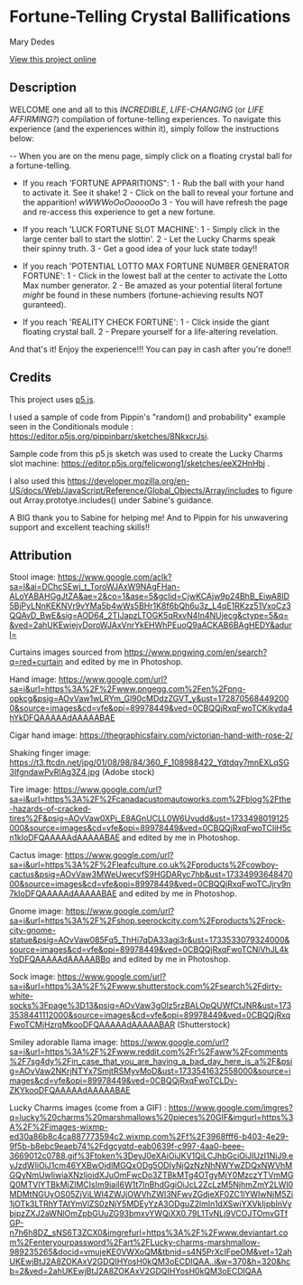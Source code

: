 # Fortune-Telling Crystal Ballifications

Mary Dedes

[View this project online](https://mdedes.github.io/cart253/assignments/variation-jam/)

## Description

WELCOME one and all to this *INCREDIBLE*, *LIFE-CHANGING* (or *LIFE AFFIRMING?*) compilation of fortune-telling experiences. 
To navigate this experience (and the experiences within it), simply follow the instructions below:

-- When you are on the menu page, simply click on a floating crystal ball for a fortune-telling.
  
- If you reach 'FORTUNE APPARITIONS":
  1 - Rub the ball with your hand to activate it. See it shake! 
  2 - Click on the ball to reveal your fortune and the apparition! *wWWWoOoOooooOo*
  3 - You will have refresh the page and re-access this experience to get a new fortune.
 
- If you reach 'LUCK FORTUNE SLOT MACHINE':
  1 - Simply click in the large center ball to start the slottin'.
  2 - Let the Lucky Charms speak their spinny truth.
  3 - Get a good idea of your luck state today!!
 
- If you reach 'POTENTIAL LOTTO MAX FORTUNE NUMBER GENERATOR FORTUNE':
  1 - Click in the lowest ball at the center to activate the Lotto Max number generator.
  2 - Be amazed as your potential literal fortune *might* be found in these numbers (fortune-achieving results NOT guranteed).

- If you reach 'REALITY CHECK FORTUNE':
  1 - Click inside the giant floating crystal ball.
  2 - Prepare yourself for a life-altering revelation.
  
 And that's it! Enjoy the experience!!! You can pay in cash after you're done!!


## Credits

This project uses [p5.js](https://p5js.org).

I used a sample of code from Pippin's "random() and probability" example seen in the Conditionals module : https://editor.p5js.org/pippinbarr/sketches/8NkxcrJsi.

Sample code from this p5.js sketch was used to create the Lucky Charms slot machine: https://editor.p5js.org/felicwong1/sketches/eeX2HnHbj .

I also used this https://developer.mozilla.org/en-US/docs/Web/JavaScript/Reference/Global_Objects/Array/includes to figure out Array.prototye.includes() under Sabine's guidance.

A BIG thank you to Sabine for helping me! And to Pippin for his unwavering support and excellent teaching skills!!


## Attribution

Stool image: https://www.google.com/aclk?sa=l&ai=DChcSEwj_t_ToroWJAxW9NAgFHan-ALoYABAHGgJtZA&ae=2&co=1&ase=5&gclid=CjwKCAjw9p24BhB_EiwA8ID5BjPyLNnKEKNVr9vYMa5b4wWs5BHr1K8f6bQh6u3z_L4qE1RKzz51VxoCz3QQAvD_BwE&sig=AOD64_2TIJapzLTOGK5qRxvN4In4NUjecg&ctype=5&q=&ved=2ahUKEwiejvDoroWJAxVnrYkEHWhPEuoQ9aACKAB6BAgHEDY&adurl=

Curtains images sourced from https://www.pngwing.com/en/search?q=red+curtain and edited by me in Photoshop.

Hand image: https://www.google.com/url?sa=i&url=https%3A%2F%2Fwww.pngegg.com%2Fen%2Fpng-opkcg&psig=AOvVaw1wLRYm_Gl90cMDdzZGVT_y&ust=1728705684492000&source=images&cd=vfe&opi=89978449&ved=0CBQQjRxqFwoTCKikyda4hYkDFQAAAAAdAAAAABAE

Cigar hand image: https://thegraphicsfairy.com/victorian-hand-with-rose-2/

Shaking finger image: https://t3.ftcdn.net/jpg/01/08/98/84/360_F_108988422_Ydtdqy7mnEXLqSG3IfgndawPvRlAg3Z4.jpg (Adobe stock)

Tire image: https://www.google.com/url?sa=i&url=https%3A%2F%2Fcanadacustomautoworks.com%2Fblog%2Fthe-hazards-of-cracked-tires%2F&psig=AOvVaw0XPj_E8AGnUCLL0W6Uvudd&ust=1733498019125000&source=images&cd=vfe&opi=89978449&ved=0CBQQjRxqFwoTCIiH5cn1kIoDFQAAAAAdAAAAABAE and edited by me in Photoshop.

Cactus image: https://www.google.com/url?sa=i&url=https%3A%2F%2Fleafculture.co.uk%2Fproducts%2Fcowboy-cactus&psig=AOvVaw3MWeUwecvfS9HGDARyc7hb&ust=1733499364847000&source=images&cd=vfe&opi=89978449&ved=0CBQQjRxqFwoTCJjry9n7kIoDFQAAAAAdAAAAABAE and edited by me in Photoshop.

Gnome image: https://www.google.com/url?sa=i&url=https%3A%2F%2Fshop.seerockcity.com%2Fproducts%2Frock-city-gnome-statue&psig=AOvVaw085Fq5_ThHi7qDA33agj3r&ust=1733533079324000&source=images&cd=vfe&opi=89978449&ved=0CBQQjRxqFwoTCNiVhJL4kYoDFQAAAAAdAAAAABBo and edited by me in Photoshop.

Sock image: https://www.google.com/url?sa=i&url=https%3A%2F%2Fwww.shutterstock.com%2Fsearch%2Fdirty-white-socks%3Fpage%3D13&psig=AOvVaw3gOlz5rzBALOpQUWfCtJNR&ust=1733538441112000&source=images&cd=vfe&opi=89978449&ved=0CBQQjRxqFwoTCMjHzrqMkooDFQAAAAAdAAAAABAR (Shutterstock)

Smiley adorable llama image: https://www.google.com/url?sa=i&url=https%3A%2F%2Fwww.reddit.com%2Fr%2Faww%2Fcomments%2F7sg4dy%2Fin_case_that_you_are_having_a_bad_day_here_is_a%2F&psig=AOvVaw2NKrjNTYx7SmjtRSMyvMoD&ust=1733541632558000&source=images&cd=vfe&opi=89978449&ved=0CBQQjRxqFwoTCLDv-ZKYkooDFQAAAAAdAAAAABAE

Lucky Charms images (come from a GIF) : https://www.google.com/imgres?q=lucky%20charms%20marshmallows%20pieces%20GIF&imgurl=https%3A%2F%2Fimages-wixmp-ed30a86b8c4ca887773594c2.wixmp.com%2Ff%2F3968fff6-b403-4e29-9f5b-b8ebc9eaeb74%2Fdgcyqtd-eab0639f-c997-4aa0-beee-3669012c0788.gif%3Ftoken%3DeyJ0eXAiOiJKV1QiLCJhbGciOiJIUzI1NiJ9.eyJzdWIiOiJ1cm46YXBwOjdlMGQxODg5ODIyNjQzNzNhNWYwZDQxNWVhMGQyNmUwIiwiaXNzIjoidXJuOmFwcDo3ZTBkMTg4OTgyMjY0MzczYTVmMGQ0MTVlYTBkMjZlMCIsIm9iaiI6W1t7InBhdGgiOiJcL2ZcLzM5NjhmZmY2LWI0MDMtNGUyOS05ZjViLWI4ZWJjOWVhZWI3NFwvZGdjeXF0ZC1lYWIwNjM5Zi1jOTk3LTRhYTAtYmVlZS0zNjY5MDEyYzA3ODguZ2lmIn1dXSwiYXVkIjpbInVybjpzZXJ2aWNlOmZpbGUuZG93bmxvYWQiXX0.79L1TvNLj9VCOJTOmvGTfGP-n7h6h8DZ_sNS6T3ZCX0&imgrefurl=https%3A%2F%2Fwww.deviantart.com%2Fenteryourpassword%2Fart%2FLucky-charms-marshmallow-989235265&docid=vmujeKE0VWXoQM&tbnid=s4N5PrXcIFpeOM&vet=12ahUKEwjBtJ2A8ZOKAxV2GDQIHYosH0kQM3oECDIQAA..i&w=370&h=320&hcb=2&ved=2ahUKEwjBtJ2A8ZOKAxV2GDQIHYosH0kQM3oECDIQAA
